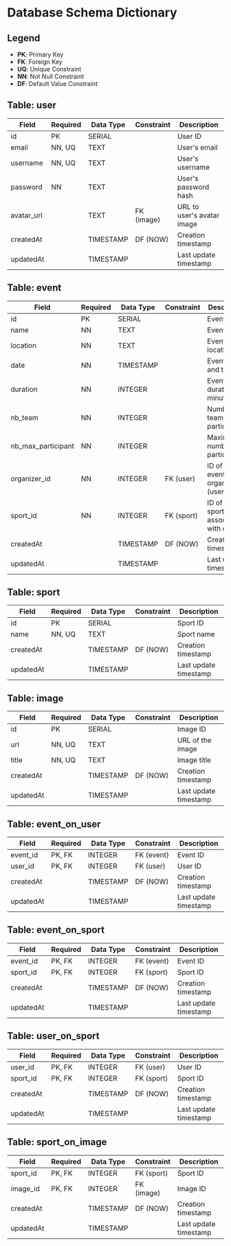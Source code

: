 # Database Schema Dictionary

## Legend

- **PK**: Primary Key
- **FK**: Foreign Key
- **UQ**: Unique Constraint
- **NN**: Not Null Constraint
- **DF**: Default Value Constraint

## Table: user

| Field        | Required | Data Type | Constraint   | Description                         |
|--------------|----------|-----------|--------------|-------------------------------------|
| id           | PK       | SERIAL    |              | User ID                             |
| email        | NN, UQ   | TEXT      |              | User's email                        |
| username     | NN, UQ   | TEXT      |              | User's username                     |
| password     | NN       | TEXT      |              | User's password hash                |
| avatar_url   |          | TEXT      | FK (image)   | URL to user's avatar image          |
| createdAt    |          | TIMESTAMP | DF (NOW)     | Creation timestamp                  |
| updatedAt    |          | TIMESTAMP |              | Last update timestamp               |

## Table: event

| Field            | Required | Data Type | Constraint    | Description                          |
|------------------|----------|-----------|---------------|--------------------------------------|
| id               | PK       | SERIAL    |               | Event ID                             |
| name             | NN       | TEXT      |               | Event name                           |
| location         | NN       | TEXT      |               | Event location                       |
| date             | NN       | TIMESTAMP |               | Event date and time                  |
| duration         | NN       | INTEGER   |               | Event duration in minutes            |
| nb_team          | NN       | INTEGER   |               | Number of teams participating        |
| nb_max_participant | NN     | INTEGER   |               | Maximum number of participants       |
| organizer_id     | NN       | INTEGER   | FK (user)     | ID of the event organizer (user)     |
| sport_id         | NN       | INTEGER   | FK (sport)    | ID of the sport associated with event|
| createdAt        |          | TIMESTAMP | DF (NOW)      | Creation timestamp                   |
| updatedAt        |          | TIMESTAMP |               | Last update timestamp                |

## Table: sport

| Field        | Required | Data Type | Constraint   | Description                         |
|--------------|----------|-----------|--------------|-------------------------------------|
| id           | PK       | SERIAL    |              | Sport ID                            |
| name         | NN, UQ   | TEXT      |              | Sport name                          |
| createdAt    |          | TIMESTAMP | DF (NOW)     | Creation timestamp                  |
| updatedAt    |          | TIMESTAMP |              | Last update timestamp               |

## Table: image

| Field        | Required | Data Type | Constraint   | Description                         |
|--------------|----------|-----------|--------------|-------------------------------------|
| id           | PK       | SERIAL    |              | Image ID                            |
| url          | NN, UQ   | TEXT      |              | URL of the image                    |
| title        | NN, UQ   | TEXT      |              | Image title                         |
| createdAt    |          | TIMESTAMP | DF (NOW)     | Creation timestamp                  |
| updatedAt    |          | TIMESTAMP |              | Last update timestamp               |

## Table: event_on_user

| Field        | Required | Data Type | Constraint   | Description                         |
|--------------|----------|-----------|--------------|-------------------------------------|
| event_id     | PK, FK   | INTEGER   | FK (event)   | Event ID                            |
| user_id      | PK, FK   | INTEGER   | FK (user)    | User ID                             |
| createdAt    |          | TIMESTAMP | DF (NOW)     | Creation timestamp                  |
| updatedAt    |          | TIMESTAMP |              | Last update timestamp               |

## Table: event_on_sport

| Field        | Required | Data Type | Constraint   | Description                         |
|--------------|----------|-----------|--------------|-------------------------------------|
| event_id     | PK, FK   | INTEGER   | FK (event)   | Event ID                            |
| sport_id     | PK, FK   | INTEGER   | FK (sport)   | Sport ID                            |
| createdAt    |          | TIMESTAMP | DF (NOW)     | Creation timestamp                  |
| updatedAt    |          | TIMESTAMP |              | Last update timestamp               |

## Table: user_on_sport

| Field        | Required | Data Type | Constraint   | Description                         |
|--------------|----------|-----------|--------------|-------------------------------------|
| user_id      | PK, FK   | INTEGER   | FK (user)    | User ID                             |
| sport_id     | PK, FK   | INTEGER   | FK (sport)   | Sport ID                            |
| createdAt    |          | TIMESTAMP | DF (NOW)     | Creation timestamp                  |
| updatedAt    |          | TIMESTAMP |              | Last update timestamp               |

## Table: sport_on_image

| Field        | Required | Data Type | Constraint   | Description                         |
|--------------|----------|-----------|--------------|-------------------------------------|
| sport_id     | PK, FK   | INTEGER   | FK (sport)   | Sport ID                            |
| image_id     | PK, FK   | INTEGER   | FK (image)   | Image ID                            |
| createdAt    |          | TIMESTAMP | DF (NOW)     | Creation timestamp                  |
| updatedAt    |          | TIMESTAMP |              | Last update timestamp               |
